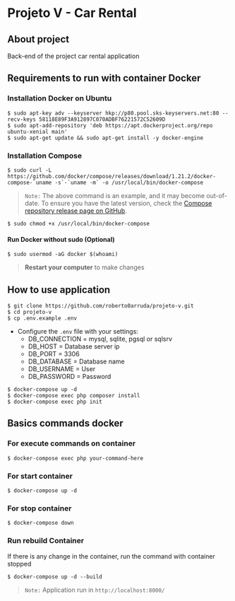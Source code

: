 # Projeto V - Car Rental

## About project
Back-end of the project car rental application

## Requirements to run with container Docker
### Installation Docker on Ubuntu
```console
$ sudo apt-key adv --keyserver hkp://p80.pool.sks-keyservers.net:80 --recv-keys 58118E89F3A912897C070ADBF76221572C52609D
$ sudo apt-add-repository 'deb https://apt.dockerproject.org/repo ubuntu-xenial main'
$ sudo apt-get update && sudo apt-get install -y docker-engine
```

### Installation Compose
```console
$ sudo curl -L https://github.com/docker/compose/releases/download/1.21.2/docker-compose-`uname -s`-`uname -m` -o /usr/local/bin/docker-compose
```

> `Note:` The above command is an example, and it may become out-of-date. To ensure you have the latest version, check the [Compose repository release page on GitHub](https://github.com/docker/compose/releases).

```console
$ sudo chmod +x /usr/local/bin/docker-compose
```

#### Run Docker without sudo (Optional)
```console
$ sudo usermod -aG docker $(whoami)
```
> **Restart your computer** to make changes

## How to use application
```console
$ git clone https://github.com/roberto0arruda/projeto-v.git
$ cd projeto-v
$ cp .env.example .env
```
- Configure the `.env` file with your settings: 
    - DB_CONNECTION = mysql, sqlite, pgsql or sqlsrv
    - DB_HOST       = Database server ip
    - DB_PORT       = 3306
    - DB_DATABASE   = Database name
    - DB_USERNAME   = User
    - DB_PASSWORD   = Password

```console
$ docker-compose up -d
$ docker-compose exec php composer install
$ docker-compose exec php init
```
## Basics commands docker
### For execute commands on container
```console
$ docker-compose exec php your-command-here
```

### For start container
```console
$ docker-compose up -d
```

### For stop container
```console
$ docker-compose down
```

### Run rebuild Container
If there is any change in the container, run the command with container stopped
```console
$ docker-compose up -d --build
```

> `Note:` Application run in `http://localhost:8000/`
